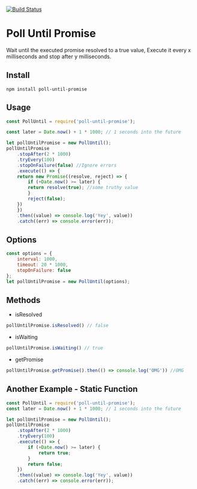 [![Build Status](https://travis-ci.org/AlonMiz/poll-until-promise.svg?branch=master)](https://travis-ci.org/AlonMiz/poll-until-promise)
# Poll Until Promise
Wait until the executed promise resolved to a true value,
Execute it every x milliseconds and stop after y milliseconds.


## Install
`npm install poll-until-promise`

## Usage

```js
const PollUntil = require('poll-until-promise');

const later = Date.now() + 1 * 1000; // 1 seconds into the future

let pollUntilPromise = new PollUntil();
pollUntilPromise
    .stopAfter(2 * 1000)
    .tryEvery(100)
    .stopOnFailure(false) //Ignore errors
    .execute(() => {
    return new Promise((resolve, reject) => {
        if (+Date.now() >= later) {
        return resolve(true); //some truthy value
        }
        reject(false);
    })
    })
    .then((value) => console.log('Yey', value))
    .catch((err) => console.error(err));

```

## Options
```js
const options = {
    interval: 1000,
    timeout: 20 * 1000,
    stopOnFailure: false
};
let pollUntilPromise = new PollUntil(options);
```


## Methods

* isResolved
```js
pollUntilPromise.isResolved() // false
```

* isWaiting
```js
pollUntilPromise.isWaiting() // true
```

* getPromise
```js
pollUntilPromise.getPromise().then(() => console.log('OMG')) //OMG
```

## Another Example - Static Function

```js
const PollUntil = require('poll-until-promise');
const later = Date.now() + 1 * 1000; // 1 seconds into the future

let pollUntilPromise = new PollUntil();
pollUntilPromise
    .stopAfter(2 * 1000)
    .tryEvery(100)
    .execute(() => {
        if (+Date.now() >= later) {
            return true;
        }
        return false;
    })
    .then((value) => console.log('Yey', value))
    .catch((err) => console.error(err));

```
